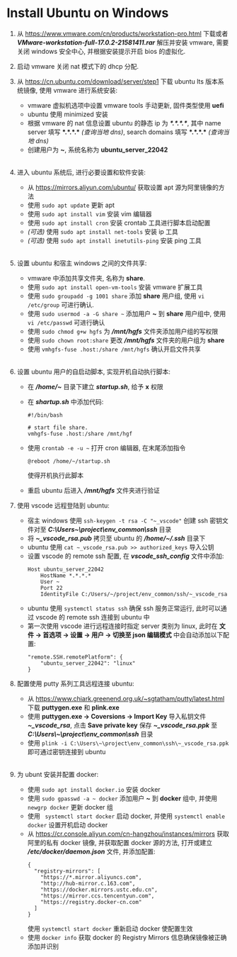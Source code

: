 # Install Ubuntu on Windows

1. 从 https://www.vmware.com/cn/products/workstation-pro.html 下载或者 **_VMware-workstation-full-17.0.2-21581411.rar_** 解压并安装 vmware, 需要关闭 windows 安全中心, 并根据安装提示开启 bios 的虚拟化.

2. 启动 vmware 关闭 nat 模式下的 dhcp 分配.

3. 从 https://cn.ubuntu.com/download/server/step1 下载 ubuntu lts 版本系统镜像, 使用 vmware 进行系统安装:

    - vmware 虚拟机选项中设置 vmware tools 手动更新, 固件类型使用 **uefi**
    - ubuntu 使用 minimized 安装
    - 根据 vmware 的 nat 信息设置 ubuntu 的静态 ip 为 **_\*.\*.\*.\*_**, 其中 name server 填写 **\*.\*.\*.\*** _(查询当地 dns)_, search domains 填写
      **\*.\*.\*.\*** _(查询当地 dns)_
    - 创建用户为 **\~**, 系统名称为 **ubuntu_server_22042**<br><br>

4. 进入 ubuntu 系统后, 进行必要设置和软件安装:

    - 从 https://mirrors.aliyun.com/ubuntu/ 获取设置 apt 源为阿里镜像的方法
    - 使用 `sudo apt update` 更新 apt
    - 使用 `sudo apt install vim` 安装 vim 编辑器
    - 使用 `sudo apt install cron` 安装 crontab 工具进行脚本启动配置
    - _(可选)_ 使用 `sudo apt install net-tools` 安装 ip 工具
    - _(可选)_ 使用 `sudo apt install inetutils-ping` 安装 ping 工具<br><br>

5. 设置 ubuntu 和宿主 windows 之间的文件共享:

    - vmware 中添加共享文件夹, 名称为 **share**.
    - 使用 `sudo apt install open-vm-tools` 安装 vmware 扩展工具
    - 使用 `sudo groupadd -g 1001 share` 添加 **share** 用户组, 使用 `vi /etc/group` 可进行确认.
    - 使用 `sudo usermod -a -G share ~` 添加用户 **\~** 到 **share** 用户组中, 使用 `vi /etc/passwd` 可进行确认
    - 使用 `sudo chmod g+w hgfs` 为 **_/mnt/hgfs_** 文件夹添加用户组的写权限
    - 使用 `sudo chown root:share` 更改 **_/mnt/hgfs_** 文件夹的用户组为 **share**
    - 使用 `vmhgfs-fuse .host:/share /mnt/hgfs` 确认开启文件共享<br><br>

6. 设置 ubuntu 用户的自启动脚本, 实现开机自动执行脚本:

    - 在 **_/home/\~_** 目录下建立 **_startup.sh_**, 给予 **x** 权限
    - 在 **_shartup.sh_** 中添加代码:

        ```
        #!/bin/bash

        # start file share.
        vmhgfs-fuse .host:/share /mnt/hgf
        ```

    - 使用 `crontab -e -u ~` 打开 cron 编辑器, 在末尾添加指令
        ```
        @reboot /home/~/startup.sh
        ```
        使得开机执行此脚本
    - 重启 ubuntu 后进入 **_/mnt/hgfs_** 文件夹进行验证

7. 使用 vscode 远程登陆到 ubuntu:

    - 宿主 windows 使用 `ssh-keygen -t rsa -C "~_vscode"` 创建 ssh 密钥文件对至 **_C:\Users\~\project\env_common\ssh_** 目录
    - 将 **_\~\_vscode_rsa.pub_** 拷贝至 ubuntu 的 **_/home/\~/.ssh_** 目录下
    - ubuntu 使用 `cat ~_vscode_rsa.pub >> authorized_keys` 导入公钥
    - 设置 vscode 的 remote ssh 配置, 在 **_vscode_ssh_config_** 文件中添加:
        ```
        Host ubuntu_server_22042
            HostName *.*.*.*
            User ~
            Port 22
            IdentityFile C:/Users/~/project/env_common/ssh/~_vscode_rsa
        ```
    - ubuntu 使用 `systemctl status ssh` 确保 ssh 服务正常运行, 此时可以通过 vscode 的 remote ssh 连接到 ubuntu 中
    - 第一次使用 vscode 进行远程连接时指定 server 类别为 linux, 此时在 **文件 -> 首选项 -> 设置 -> 用户 -> 切换至 json 编辑模式** 中会自动添加以下配置:
        ```
        "remote.SSH.remotePlatform": {
            "ubuntu_server_22042": "linux"
        }
        ```

8. 配置使用 putty 系列工具远程连接 ubuntu:

    - 从 https://www.chiark.greenend.org.uk/~sgtatham/putty/latest.html 下载 **puttygen.exe** 和 **plink.exe**
    - 使用 **puttygen.exe -> Coversions -> Import Key** 导入私钥文件 **_\~\_vscode_rsa_**, 点击 **Save private key** 保存 **_\~\_vscode_rsa.ppk_** 至 **_C:\Users\\~\project\env_common\ssh_** 目录
    - 使用 `plink -i C:\Users\~\project\env_common\ssh\~_vscode_rsa.ppk` 即可通过密钥连接到 ubuntu<br><br>

9. 为 ubunt 安装并配置 docker:
    - 使用 `sudo apt install docker.io` 安装 docker
    - 使用 `sudo gpasswd -a ~ docker` 添加用户 **\~** 到 **docker** 组中, 并使用 `newgrp docker` 更新 docker 组
    - 使用 ` systemctl start docker` 启动 docker, 并使用 `systemctl enable docker` 设置开机启动 docker
    - 从 https://cr.console.aliyun.com/cn-hangzhou/instances/mirrors 获取阿里的私有 docker 镜像, 并获取配置 docker 源的方法, 打开或建立 **_/etc/docker/daemon.json_** 文件, 并添加配置:
        ```
        {
          "registry-mirrors": [
            "https://*.mirror.aliyuncs.com",
            "http://hub-mirror.c.163.com",
            "https://docker.mirrors.ustc.edu.cn",
            "https://mirror.ccs.tencentyun.com",
            "https://registry.docker-cn.com"
          ]
        }
        ```
        使用 `systemctl start docker` 重新启动 docker 使配置生效
    - 使用 `docker info` 获取 docker 的 Registry Mirrors 信息确保镜像被正确添加并识别
